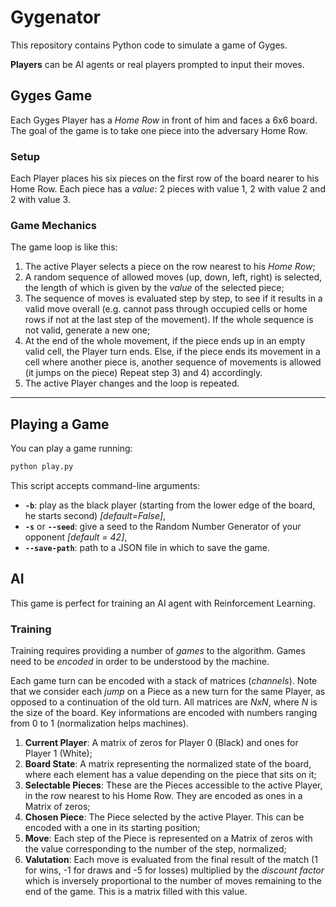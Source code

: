 # Gygenator
This repository contains Python code to simulate a game of Gyges.

**Players** can be AI agents or real players prompted to input their moves.

## Gyges Game
Each Gyges Player has a *Home Row* in front of him and faces a 6x6 board.
The goal of the game is to take one piece into the adversary Home Row.

### Setup
Each Player places his six pieces on the first row of the board nearer to his Home Row. Each piece has a *value*: 2 pieces with value 1, 2 with value 2 and 2 with value 3.

### Game Mechanics
The game loop is like this:
1) The active Player selects a piece on the row nearest to his *Home Row*;
2) A random sequence of allowed moves (up, down, left, right) is selected, the length of which is given by the *value* of the selected piece;
3) The sequence of moves is evaluated step by step, to see if it results in a valid move overall (e.g. cannot pass through occupied cells or home rows if not at the last step of the movement). If the whole sequence is not valid, generate a new one;
4) At the end of the whole movement, if the piece ends up in an empty valid cell, the Player turn ends. Else, if the piece ends its movement in a cell where another piece is, another sequence of movements is allowed (it jumps on the piece) Repeat step 3) and 4) accordingly.
5) The active Player changes and the loop is repeated.

---
## Playing a Game
You can play a game running:
```bash
python play.py
```
This script accepts command-line arguments:
- **`-b`**: play as the black player (starting from the lower edge of the board, he starts second) *[default=False]*,
- **`-s`** or **`--seed`**: give a seed to the Random Number Generator of your opponent *[default = 42]*,
- **`--save-path`**: path to a JSON file in which to save the game.

## AI
This game is perfect for training an AI agent with Reinforcement Learning.

### Training
Training requires providing a number of *games* to the algorithm. Games need to be *encoded* in order to be understood by the machine. 

Each game turn can be encoded with a stack of matrices (*channels*).
Note that we consider each *jump* on a Piece as a new turn for the same Player, as opposed to a continuation of the old turn.
All matrices are *NxN*, where *N* is the size of the board. 
Key informations are encoded with numbers ranging from 0 to 1 (normalization helps machines).
1) **Current Player**: A matrix of zeros for Player 0 (Black) and ones for Player 1 (White);
2) **Board State**: A matrix representing the normalized state of the board, where each element has a value depending on the piece that sits on it;    
3) **Selectable Pieces**: These are the Pieces accessible to the active Player, in the row nearest to his Home Row. They are encoded as ones in a Matrix of zeros;
4) **Chosen Piece**: The Piece selected by the active Player. This can be encoded with a one in its starting position;
5) **Move**: Each step of the Piece is represented on a Matrix of zeros with the value corresponding to the number of the step, normalized;
6) **Valutation**: Each move is evaluated from the final result of the match (1 for wins, -1 for draws and -5 for losses) multiplied by the *discount factor* which is inversely proportional to the number of moves remaining to the end of the game. This is a matrix filled with this value.

